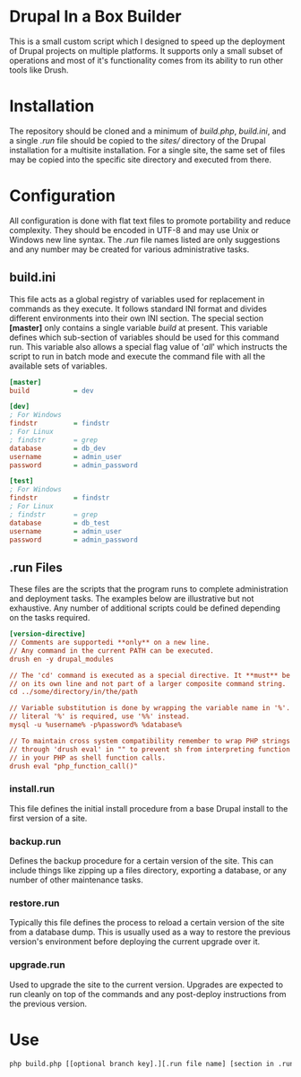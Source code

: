 # Drupal In a Box Builder
This is a small custom script which I designed to speed up the deployment of
Drupal projects on multiple platforms. It supports only a small subset of
operations and most of it's functionality comes from its ability to run other
tools like Drush.

# Installation
The repository should be cloned and a minimum of _build.php_, _build.ini_, and 
a single _.run_ file should be copied to the _sites/_ directory of the Drupal 
installation for a multisite installation. For a single site, the same set of 
files may be copied into the specific site directory and executed from there.

# Configuration
All configuration is done with flat text files to promote portability and reduce
complexity. They should be encoded in UTF-8 and may use Unix or Windows new
line syntax. The _.run_ file names listed are only suggestions and any number
may be created for various administrative tasks.

## build.ini
This file acts as a global registry of variables used for replacement in
commands as they execute. It follows standard INI format and divides different 
environments into their own INI section. The special section **[master]** only 
contains a single variable _build_ at present. This variable defines which 
sub-section of variables should be used for this command run. This variable 
also allows a special flag value of '_all_' which instructs the script to run 
in batch mode and execute the command file with all the available sets of 
variables.

```ini
[master]
build           = dev

[dev]
; For Windows
findstr         = findstr
; For Linux
; findstr       = grep
database        = db_dev
username        = admin_user
password        = admin_password

[test]
; For Windows
findstr         = findstr
; For Linux
; findstr       = grep
database        = db_test
username        = admin_user
password        = admin_password
```

## .run Files
These files are the scripts that the program runs to complete administration and
deployment tasks. The examples below are illustrative but not exhaustive. Any 
number of additional scripts could be defined depending on the tasks required.

```ini
[version-directive]
// Comments are supportedi **only** on a new line.
// Any command in the current PATH can be executed.
drush en -y drupal_modules

// The 'cd' command is executed as a special directive. It **must** be placed 
// on its own line and not part of a larger composite command string.
cd ../some/directory/in/the/path

// Variable substitution is done by wrapping the variable name in '%'. If a 
// literal '%' is required, use '%%' instead.
mysql -u %username% -p%password% %database%

// To maintain cross system compatibility remember to wrap PHP strings run  
// through 'drush eval' in "" to prevent sh from interpreting function calls  
// in your PHP as shell function calls.  
drush eval "php_function_call()"
```

### install.run
This file defines the initial install procedure from a base Drupal install to 
the first version of a site.

### backup.run
Defines the backup procedure for a certain version of the site. This can 
include things like zipping up a files directory, exporting a database, or 
any number of other maintenance tasks.

### restore.run
Typically this file defines the process to reload a certain version of the site 
from a database dump. This is usually used as a way to restore the previous 
version's environment before deploying the current upgrade over it.

### upgrade.run
Used to upgrade the site to the current version. Upgrades are expected to run 
cleanly on top of the commands and any post-deploy instructions from the 
previous version.

# Use
```bash
php build.php [[optional branch key].][.run file name] [section in .run file]
```
